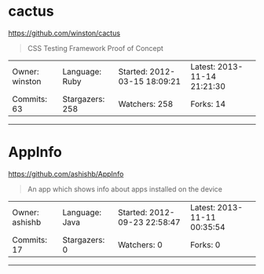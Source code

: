 # cactus

https://github.com/winston/cactus
<blockquote>
CSS Testing Framework Proof of Concept
</blockquote>

<table>
<tr><td>Owner: winston</td>
    <td>Language: Ruby</td>
    <td>Started: 2012-03-15 18:09:21</td>
    <td>Latest: 2013-11-14 21:21:30</td></tr>
<tr><td>Commits: 63</td>
    <td>Stargazers: 258</td>
    <td>Watchers: 258</td>
    <td>Forks: 14</td></tr>
</table>

---

# AppInfo

https://github.com/ashishb/AppInfo
<blockquote>
An app which shows info about apps installed on the device
</blockquote>

<table>
<tr><td>Owner: ashishb</td>
    <td>Language: Java</td>
    <td>Started: 2012-09-23 22:58:47</td>
    <td>Latest: 2013-11-11 00:35:54</td></tr>
<tr><td>Commits: 17</td>
    <td>Stargazers: 0</td>
    <td>Watchers: 0</td>
    <td>Forks: 0</td></tr>
</table>

---

